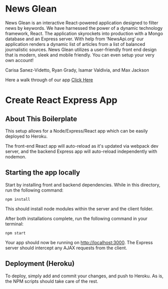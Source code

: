 # News Glean
News Glean is an interactive React-powered application designed to filter news by keywords. We have harnessed the power of a dynamic technology framework, React. The application skyrockets into production with a Mongo database and an Express server. With help from ‘NewsApi.org’ our application renders a dynamic list of articles from a list of balanced journalistic sources. News Glean utilizes a user-friendly front end design that is modern, sleek and mobile friendly. You can even setup your very own account!

Carisa Sanez-Videtto, Ryan Grady, Isamar Valdivia, and Max Jackson

Here a walk through of our app
[Click Here](https://www.youtube.com/watch?v=GXJtbQW0JeI&feature=youtu.be)
# Create React Express App

## About This Boilerplate

This setup allows for a Node/Express/React app which can be easily deployed to Heroku.

The front-end React app will auto-reload as it's updated via webpack dev server, and the backend Express app will auto-reload independently with nodemon.

## Starting the app locally

Start by installing front and backend dependencies. While in this directory, run the following command:

```
npm install
```

This should install node modules within the server and the client folder.

After both installations complete, run the following command in your terminal:

```
npm start
```

Your app should now be running on <http://localhost:3000>. The Express server should intercept any AJAX requests from the client.

## Deployment (Heroku)

To deploy, simply add and commit your changes, and push to Heroku. As is, the NPM scripts should take care of the rest.
